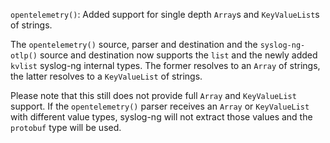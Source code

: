`opentelemetry()`: Added support for single depth `Array`s and `KeyValueList`s of strings.

The `opentelemetry()` source, parser and destination and the `syslog-ng-otlp()`
source and destination now supports the `list` and the newly added `kvlist`
syslog-ng internal types. The former resolves to an `Array` of strings, the latter
resolves to a `KeyValueList` of strings.

Please note that this still does not provide full `Array` and `KeyValueList` support.
If the `opentelemetry()` parser receives an `Array` or `KeyValueList` with different
value types, syslog-ng will not extract those values and the `protobuf` type will be used.
